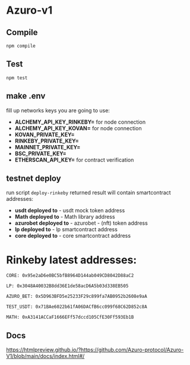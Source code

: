 # Azuro-v1

## Compile

```
npm compile
```

## Test

```
npm test
```

## make .env

fill up networks keys you are going to use:
- **ALCHEMY_API_KEY_RINKEBY=** for node connection
- **ALCHEMY_API_KEY_KOVAN=** for node connection
- **KOVAN_PRIVATE_KEY=**
- **RINKEBY_PRIVATE_KEY=**
- **MAINNET_PRIVATE_KEY=**
- **BSC_PRIVATE_KEY=**
- **ETHERSCAN_API_KEY=** for contract verification

## testnet deploy

run script `deploy-rinkeby`
returned result will contain smartcontract addresses:
- **usdt deployed to** - usdt mock token address
- **Math deployed to** - Math library address
- **azurobet deployed to** - azurobet - (nft) token address
- **lp deployed to** - lp smartcontract address
- **core deployed to** - core smartcontract address


# Rinkeby latest addresses:
```
CORE: 0x95e2aD6e0BC5bfB8964D144ab049CD8042D88aC2

LP: 0x3048A40032B8dd36E1de58acD6A5b03d338EB505

AZURO_BET: 0x5D963BFD5e25233F29c899fa7AB0952b2608e9aA

TEST_USDT: 0x71BAe6022b61fA06DACfB6cc099f68C62D852c8A

MATH: 0xA3141ACCaF1666EFf57dccd105CfE30Ff593Eb1B
```

## Docs

https://htmlpreview.github.io/?https://github.com/Azuro-protocol/Azuro-V1/blob/main/docs/index.html#/